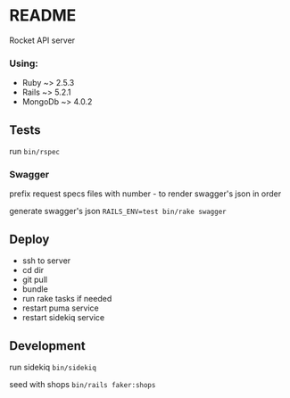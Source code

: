 # README

Rocket API server

### Using:
* Ruby ~> 2.5.3
* Rails ~> 5.2.1
* MongoDb ~> 4.0.2

## Tests

run `bin/rspec`

### Swagger

prefix request specs files with number - to render swagger's json in order

generate swagger's json `RAILS_ENV=test bin/rake swagger`

## Deploy

- ssh to server
- cd dir
- git pull
- bundle
- run rake tasks if needed
- restart puma service
- restart sidekiq service

## Development

run sidekiq `bin/sidekiq`

seed with shops `bin/rails faker:shops`
